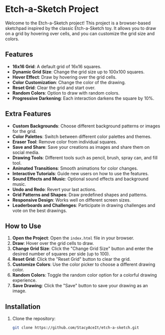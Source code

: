 # Etch-a-Sketch Project

Welcome to the Etch-a-Sketch project! This project is a browser-based sketchpad inspired by the classic Etch-a-Sketch toy. It allows you to draw on a grid by hovering over cells, and you can customize the grid size and colors.

## Features

- **16x16 Grid**: A default grid of 16x16 squares.
- **Dynamic Grid Size**: Change the grid size up to 100x100 squares.
- **Hover Effect**: Draw by hovering over the grid cells.
- **Color Customization**: Change the color of the drawing.
- **Reset Grid**: Clear the grid and start over.
- **Random Colors**: Option to draw with random colors.
- **Progressive Darkening**: Each interaction darkens the square by 10%.

## Extra Features

- **Custom Backgrounds**: Choose different background patterns or images for the grid.
- **Color Palettes**: Switch between different color palettes and themes.
- **Eraser Tool**: Remove color from individual squares.
- **Save and Share**: Save your creations as images and share them on social media.
- **Drawing Tools**: Different tools such as pencil, brush, spray can, and fill tool.
- **Animated Transitions**: Smooth animations for color changes.
- **Interactive Tutorials**: Guide new users on how to use the features.
- **Sound Effects and Music**: Optional sound effects and background music.
- **Undo and Redo**: Revert your last actions.
- **Grid Patterns and Shapes**: Draw predefined shapes and patterns.
- **Responsive Design**: Works well on different screen sizes.
- **Leaderboards and Challenges**: Participate in drawing challenges and vote on the best drawings.

## How to Use

1. **Open the Project**: Open the `index.html` file in your browser.
2. **Draw**: Hover over the grid cells to draw.
3. **Change Grid Size**: Click the "Change Grid Size" button and enter the desired number of squares per side (up to 100).
4. **Reset Grid**: Click the "Reset Grid" button to clear the grid.
5. **Customize Colors**: Use the color picker to choose a different drawing color.
6. **Random Colors**: Toggle the random color option for a colorful drawing experience.
7. **Save Drawing**: Click the "Save" button to save your drawing as an image.

## Installation

1. Clone the repository:
   ```bash
   git clone https://github.com/StacyAceIt/etch-a-sketch.git
